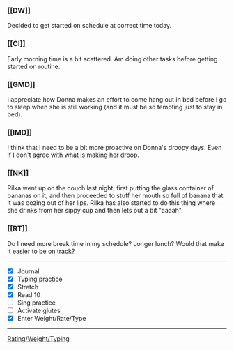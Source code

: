 ### [[DW]]
Decided to get started on schedule at correct time today.

### [[CI]]
Early morning time is a bit scattered. Am doing other tasks before getting started on routine.

### [[GMD]]
I appreciate how Donna makes an effort to come hang out in bed before I go to sleep when she is still working (and it must be so tempting just to stay in bed).

### [[IMD]]
I think that I need to be a bit more proactive on Donna's droopy days. Even if I don't agree with what is making her droop.

### [[NK]]
Rilka went up on the couch last night, first putting the glass container of bananas on it, and then proceeded to stuff her mouth so full of banana that it was oozing out of her lips. Rilka has also started to do this thing where she drinks from her sippy cup and then lets out a bit "aaaah".

### [[RT]]
Do I need more break time in my schedule? Longer lunch? Would that make it easier to be on track?

---
- [x] Journal
- [x] Typing practice
- [x] Stretch
- [x] Read 10
- [ ] Sing practice
- [ ] Activate glutes
- [x] Enter Weight/Rate/Type
---

[Rating/Weight/Typing](https://docs.google.com/spreadsheets/d/1p6cinTqipnxyiSCgPBAWp2cAHA5q6P0NL58bNCxedCY/edit#gid=0)
